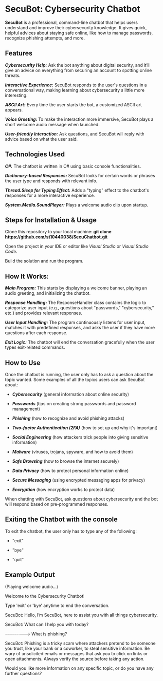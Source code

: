 # SecuBot: Cybersecurity Chatbot

**SecuBot** is a professional, command-line chatbot that helps users understand and improve their cybersecurity knowledge. It gives quick, helpful advices about staying safe online, like how to manage passwords, recognize phishing attempts, and more.


## Features
***Cybersecurity Help:*** Ask the bot anything about digital security, and it’ll give an advice on everything from securing an account to spotting online threats.

***Interactive Experience:*** SecuBot responds to the user's questions in a conversational way, making learning about cybersecurity a little more interesting.

***ASCII Art:*** Every time the user starts the bot, a customized ASCII art appears.

***Voice Greeting:*** To make the interaction more immersive, SecuBot plays a short welcome audio message when launched.

***User-friendly Interaction:*** Ask questions, and SecuBot will reply with advice based on what the user said.


## Technologies Used
***C#:*** The chatbot is written in C# using basic console functionalities.

***Dictionary-based Responses:*** SecuBot looks for certain words or phrases the user type and responds with relevant info.

***Thread.Sleep for Typing Effect:*** Adds a "typing" effect to the chatbot's responses for a more interactive experience.

***System.Media.SoundPlayer:*** Plays a welcome audio clip upon startup.


## Steps for Installation & Usage
Clone this repository to your local machine: **git clone https://github.com/st10440038/SecuChatbot.git**

Open the project in your IDE or editor like *Visual Studio* or *Visual Studio Code*.

Build the solution and run the program.


## How It Works:
***Main Program:*** This starts by displaying a welcome banner, playing an audio greeting, and initializing the chatbot.

***Response Handling:*** The ResponseHandler class contains the logic to categorize user input (e.g., questions about "passwords," "cybersecurity," etc.) and provides relevant responses.

***User Input Handling:*** The program continuously listens for user input, matches it with predefined responses, and asks the user if they have more questions after each response.

***Exit Logic:*** The chatbot will end the conversation gracefully when the user types exit-related commands.


## How to Use
Once the chatbot is running, the user only has to ask a question about the topic wanted.
Some examples of all the topics users can ask SecuBot about:

- ***Cybersecurity*** (general information about online security)

- ***Passwords*** (tips on creating strong passwords and password management)

- ***Phishing*** (how to recognize and avoid phishing attacks)

- ***Two-factor Authentication (2FA)*** (how to set up and why it's important)

- ***Social Engineering*** (how attackers trick people into giving sensitive information)

- ***Malware*** (viruses, trojans, spyware, and how to avoid them)

- ***Safe Browsing*** (how to browse the internet securely)

- ***Data Privacy*** (how to protect personal information online)

- ***Secure Messaging*** (using encrypted messaging apps for privacy)

- ***Encryption*** (how encryption works to protect data)

When chatting with SecuBot, ask questions about cybersecurity and the bot will respond based on pre-programmed responses.


## Exiting the Chatbot with the console
To exit the chatbot, the user only has to type any of the following:

- "exit"

- "bye"

- "quit"


## Example Output
(Playing welcome audio...)

Welcome to the Cybersecurity Chatbot!

Type 'exit' or 'bye' anytime to end the conversation.

SecuBot: Hello, I’m SecuBot, here to assist you with all things cybersecurity.

SecuBot: What can I help you with today?

----------> What is phishing?

SecuBot: Phishing is a tricky scam where attackers pretend to be someone you trust, like your bank or a coworker, to steal sensitive information. Be wary of unsolicited emails or messages that ask you to click on links or open attachments. Always verify the source before taking any action.

Would you like more information on any specific topic, or do you have any further questions?
